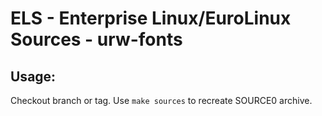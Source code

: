 # ELS - Enterprise Linux/EuroLinux Sources - urw-fonts
 
## Usage:
  Checkout branch or tag. Use `make sources` to recreate  SOURCE0 archive.
